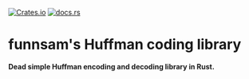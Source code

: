 [![Crates.io](https://img.shields.io/crates/d/simple_huffman)](https://crates.io/crates/simple_huffman)
[![docs.rs](https://img.shields.io/docsrs/simple_huffman)](https://docs.rs/simple_huffman)

# funnsam's Huffman coding library
**Dead simple Huffman encoding and decoding library in Rust.**
